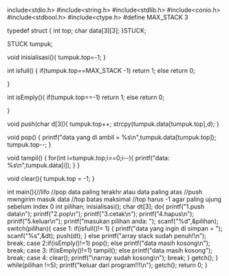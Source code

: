 include<stdio.h>
#include<string.h>
#include<stdlib.h>
#include<conio.h>
#include<stdbool.h>
#include<ctype.h>
#define MAX_STACK 3

typedef struct
{
    int top;
    char data[3][3];
}STUCK;

STUCK tumpuk;

void inisialisasi(){
tumpuk.top=-1;
}

int isfull()
{
    if(tumpuk.top==MAX_STACK -1)
    return 1;
    else
    return 0;

}

int isEmply(){
if(tumpuk.top==-1)
    return 1;
    else
    return 0;

}

void push(char d[3]){
tumpuk.top++;
strcpy(tumpuk.data[tumpuk.top],d);
}

void pop()
{
    printf("data yang di ambil = %s\n",tumpuk.data[tumpuk.top]);
    tumpuk.top--;
}

void tampil()
{
    for(int i=tumpuk.top;i>=0;i--){
        printf("data: %s\n",tumpuk.data[i]);
    }
}

void clear(){
tumpuk.top = -1;
}

int main(){//lifo
//pop data paling terakhr atau data paling atas
//push mwngirim masuk data
//top batas maksimal
//top harus -1 agar paling ujung sebelum index 0
int pilihan;
inisialisasi();
char dt[3];
do{
    printf("1.push data\n");
    printf("2.pop\n");
    printf("3.cetak\n");
    printf("4.hapus\n");
    printf("5.keluar\n");
    printf("masukan pilihan anda: ");
    scanf("%d",&pilihan);
switch(pilihan){
case 1: if(isfull()!= 1)
        {
            printf("data yang ingin di simpan = ");
            scanf("%s",&dt);
            push(dt);
        }
        else
            printf("array stack sudah penuh!\n");
        break;
case 2:if(isEmply()!=1)
        pop();
        else
            printf("data masih kosong\n");
    break;
case 3:
    if(isEmply()!=1)
        tampil();
    else
        printf("data masih kosong");
    break;
    case 4: clear();
    printf("\narray sudah kosong\n");
    break;
}
getch();
}
while(pilihan !=5);
printf("keluar dari program!!!\n");
getch();
return 0;
}
